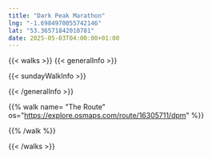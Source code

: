 ```yaml
---
title: "Dark Peak Marathon"
lng: "-1.6984970055742146"
lat: "53.36571842010781"
date: 2025-05-03T04:00:00+01:00
---
```


{{< walks >}}
{{< generalInfo >}}

{{< sundayWalkInfo >}}

{{< /generalInfo >}}

{{% walk name= "The Route" os="https://explore.osmaps.com/route/16305711/dpm" %}}

{{% /walk %}}


{{< /walks >}}
